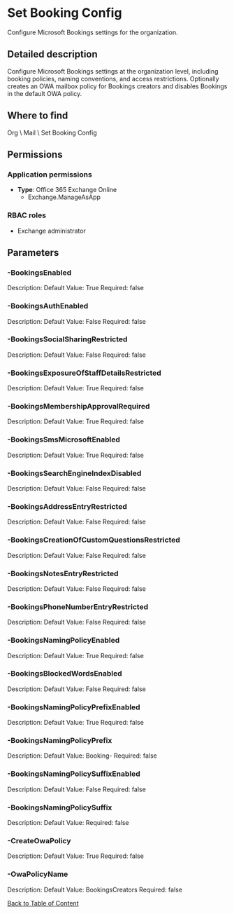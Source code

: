 # Set Booking Config

Configure Microsoft Bookings settings for the organization.

## Detailed description
Configure Microsoft Bookings settings at the organization level, including booking policies,
naming conventions, and access restrictions. Optionally creates an OWA mailbox policy for
Bookings creators and disables Bookings in the default OWA policy.

## Where to find
Org \ Mail \ Set Booking Config

## Permissions
### Application permissions
- **Type**: Office 365 Exchange Online
  - Exchange.ManageAsApp

### RBAC roles
- Exchange administrator


## Parameters
### -BookingsEnabled
Description: 
Default Value: True
Required: false

### -BookingsAuthEnabled
Description: 
Default Value: False
Required: false

### -BookingsSocialSharingRestricted
Description: 
Default Value: False
Required: false

### -BookingsExposureOfStaffDetailsRestricted
Description: 
Default Value: True
Required: false

### -BookingsMembershipApprovalRequired
Description: 
Default Value: True
Required: false

### -BookingsSmsMicrosoftEnabled
Description: 
Default Value: True
Required: false

### -BookingsSearchEngineIndexDisabled
Description: 
Default Value: False
Required: false

### -BookingsAddressEntryRestricted
Description: 
Default Value: False
Required: false

### -BookingsCreationOfCustomQuestionsRestricted
Description: 
Default Value: False
Required: false

### -BookingsNotesEntryRestricted
Description: 
Default Value: False
Required: false

### -BookingsPhoneNumberEntryRestricted
Description: 
Default Value: False
Required: false

### -BookingsNamingPolicyEnabled
Description: 
Default Value: True
Required: false

### -BookingsBlockedWordsEnabled
Description: 
Default Value: False
Required: false

### -BookingsNamingPolicyPrefixEnabled
Description: 
Default Value: True
Required: false

### -BookingsNamingPolicyPrefix
Description: 
Default Value: Booking-
Required: false

### -BookingsNamingPolicySuffixEnabled
Description: 
Default Value: False
Required: false

### -BookingsNamingPolicySuffix
Description: 
Default Value: 
Required: false

### -CreateOwaPolicy
Description: 
Default Value: True
Required: false

### -OwaPolicyName
Description: 
Default Value: BookingsCreators
Required: false


[Back to Table of Content](../../../README.md)

